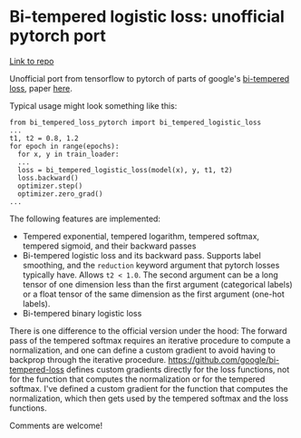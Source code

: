 # Bi-tempered logistic loss: unofficial pytorch port

[Link to repo](https://github.com/fhopfmueller/bi-tempered-loss-pytorch)

Unofficial port from tensorflow to pytorch of parts of google's [bi-tempered loss](https://github.com/google/bi-tempered-loss), paper [here](https://arxiv.org/pdf/1906.03361.pdf).

Typical usage might look something like this:
```
from bi_tempered_loss_pytorch import bi_tempered_logistic_loss
...
t1, t2 = 0.8, 1.2
for epoch in range(epochs):
  for x, y in train_loader:
  ...
  loss = bi_tempered_logistic_loss(model(x), y, t1, t2)
  loss.backward()
  optimizer.step()
  optimizer.zero_grad()
...
```
The following features are implemented:

- Tempered exponential, tempered logarithm, tempered softmax, tempered sigmoid, and their backward passes
- Bi-tempered logistic loss and its backward pass. Supports label smoothing, and the `reduction` keyword argument that pytorch losses typically have. Allows `t2 < 1.0`. The second argument can be a long tensor of one dimension less than the first argument (categorical labels) or a float tensor of the same dimension as the first argument (one-hot labels).
- Bi-tempered binary logistic loss

There is one difference to the official version under the hood: The forward pass of the tempered softmax requires an iterative procedure to compute a normalization, and one can define a custom gradient to avoid having to backprop through the iterative procedure. https://github.com/google/bi-tempered-loss defines custom gradients directly for the loss functions, not for the function that computes the normalization or for the tempered softmax. I've defined a custom gradient for the function that computes the normalization, which then gets used by the tempered softmax and the loss functions.

Comments are welcome!
